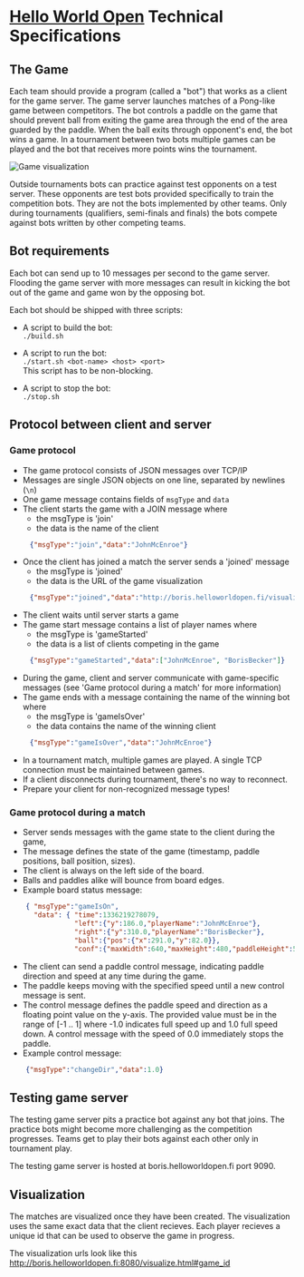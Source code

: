 # [Hello World Open](http://helloworldopen.fi) Technical Specifications

## The Game

Each team should provide a program (called a "bot") that works as a client for the game server. The game server launches matches of a Pong-like game between competitors. The bot controls a paddle on the game that should prevent ball from exiting the game area through the end of the area guarded by the paddle. When the ball exits through opponent's end, the bot wins a game. In a tournament between two bots multiple games can be played and the bot that receives more points wins the tournament.

![Game visualization](hwo-techspec/raw/master/game-snapshot.png "Game visualization")

Outside tournaments bots can practice against test opponents on a test server. These opponents are test bots provided specifically to train the competition bots. They are not the bots implemented by other teams. Only during tournaments (qualifiers, semi-finals and finals) the bots compete against bots written by other competing teams.

## Bot requirements

Each bot can send up to 10 messages per second to the game server. Flooding the game server with more messages can result in kicking the bot out of the game and game won by the opposing bot.

Each bot should be shipped with three scripts:

- A script to build the bot:<br/>
`./build.sh`

- A script to run the bot:<br/>
`./start.sh <bot-name> <host> <port>`<br/>
This script has to be non-blocking.

- A script to stop the bot:<br/>
`./stop.sh`

## Protocol between client and server

### Game protocol

- The game protocol consists of JSON messages over TCP/IP
- Messages are single JSON objects on one line, separated by newlines (`\n`)
- One game message contains fields of `msgType` and `data`
- The client starts the game with a JOIN message where
  - the msgType is 'join'
  - the data is the name of the client

~~~ json
     {"msgType":"join","data":"JohnMcEnroe"}
~~~

- Once the client has joined a match the server sends a 'joined' message 
  - the msgType is 'joined'
  - the data is the URL of the game visualization

~~~ json
     {"msgType":"joined","data":"http://boris.helloworldopen.fi/visualize.html#game_id"}
~~~


- The client waits until server starts a game
- The game start message contains a list of player names where
  - the msgType is 'gameStarted'
  - the data is a list of clients competing in the game

~~~ json
     {"msgType":"gameStarted","data":["JohnMcEnroe", "BorisBecker"]}
~~~

- During the game, client and server communicate with game-specific messages (see 'Game protocol during a match' for more information)
- The game ends with a message containing the name of the winning bot where
  - the msgType is 'gameIsOver'
  - the data contains the name of the winning client

~~~ json
     {"msgType":"gameIsOver","data":"JohnMcEnroe"}
~~~

- In a tournament match, multiple games are played. A single TCP connection must be maintained between games.
- If a client disconnects during tournament, there's no way to reconnect.
- Prepare your client for non-recognized message types!

### Game protocol during a match

- Server sends messages with the game state to the client during the game,
- The message defines the state of the game (timestamp, paddle positions, ball position, sizes).
- The client is always on the left side of the board.
- Balls and paddles alike will bounce from board edges.
- Example board status message:

~~~ json
    { "msgType":"gameIsOn",
      "data": { "time":1336219278079,
                "left":{"y":186.0,"playerName":"JohnMcEnroe"},
                "right":{"y":310.0,"playerName":"BorisBecker"},
                "ball":{"pos":{"x":291.0,"y":82.0}},
                "conf":{"maxWidth":640,"maxHeight":480,"paddleHeight":50,"paddleWidth":10,"ballRadius":5,"tickInterval":15}}}
~~~

- The client can send a paddle control message, indicating paddle direction and speed at any time during the game.
- The paddle keeps moving with the specified speed until a new control message is sent.
- The control message defines the paddle speed and direction as a floating point value on the y-axis. The provided value must be in the range of [-1 .. 1] where -1.0 indicates full speed up and 1.0 full speed down. A control message with the speed of 0.0 immediately stops the paddle.
- Example control message:

~~~ json
    {"msgType":"changeDir","data":1.0}
~~~

## Testing game server

The testing game server pits a practice bot against any bot that joins. The practice bots might become more challenging as the competition progresses. Teams get to play their bots against each other only in tournament play.

The testing game server is hosted at boris.helloworldopen.fi port 9090.

## Visualization

The matches are visualized once they have been created. The visualization uses the same exact data that the client recieves. Each player recieves a unique id that can be used to observe the game in progress.

The visualization urls look like this http://boris.helloworldopen.fi:8080/visualize.html#game_id

